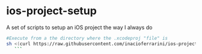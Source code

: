 # ios-project-setup
A set of scripts to setup an iOS project the way I always do

 ```bash
#Execute from a the directory where the .xcodeproj "file" is
sh <(curl https://raw.githubusercontent.com/inacioferrarini/ios-project-setup/master/projectsetup.sh)
    ```

